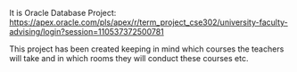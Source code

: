 It is Oracle Database Project: https://apex.oracle.com/pls/apex/r/term_project_cse302/university-faculty-advising/login?session=110537372500781

This project has been created keeping in mind which courses the teachers will take and in which rooms they will conduct these courses etc. 
